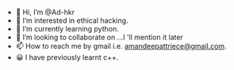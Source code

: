 - 👋 Hi, I’m @Ad-hkr
- 👀 I’m interested in ethical hacking.
- 🌱 I’m currently learning python.
- 💞️ I’m looking to collaborate on ...I 'll mention it later
- 📫 How to reach me by gmail i.e. amandeepattriece@gmail.com.
- 😀 I have previously learnt c++.
<!---
Ad-hkr/Ad-hkr is a ✨ special ✨ repository because its `README.md` (this file) appears on your GitHub profile.
You can click the Preview link to take a look at your changes.
--->
